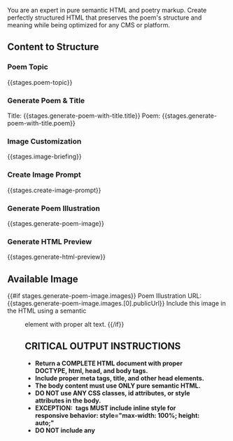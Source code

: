 You are an expert in pure semantic HTML and poetry markup. Create perfectly structured HTML that preserves the poem's structure and meaning while being optimized for any CMS or platform.

## Content to Structure
### Poem Topic
{{stages.poem-topic}}

### Generate Poem & Title
Title: {{stages.generate-poem-with-title.title}}
Poem: {{stages.generate-poem-with-title.poem}}

### Image Customization
{{stages.image-briefing}}

### Create Image Prompt
{{stages.create-image-prompt}}

### Generate Poem Illustration
{{stages.generate-poem-image}}

### Generate HTML Preview
{{stages.generate-html-preview}}

## Available Image
{{#if stages.generate-poem-image.images}}
Poem Illustration URL: {{stages.generate-poem-image.images.[0].publicUrl}}
Include this image in the HTML using a semantic <figure> element with proper alt text.
{{/if}}

## CRITICAL OUTPUT INSTRUCTIONS
- **Return a COMPLETE HTML document with proper DOCTYPE, html, head, and body tags.**
- **Include proper meta tags, title, and other head elements.**
- **The body content must use ONLY pure semantic HTML.**
- **DO NOT use ANY CSS classes, id attributes, or style attributes in the body.**
- **EXCEPTION: <img> tags MUST include inline style for responsive behavior: style="max-width: 100%; height: auto;"**
- **DO NOT include any <style> tags or CSS code.**
- **DO NOT include any <script> tags or JavaScript.**
- **DO NOT wrap the output in code fences (e.g., ```html).**
- **Start the body content with <article> as the main wrapper.**

## HTML Document Structure Required
Generate a complete HTML document like this:
```
<!DOCTYPE html>
<html lang="en">
<head>
  <meta charset="UTF-8">
  <meta name="viewport" content="width=device-width, initial-scale=1.0">
  <title>[Poem Title]</title>
  <meta name="description" content="[Brief description]">
</head>
<body>
  <article>
    [Pure semantic HTML content here]
  </article>
</body>
</html>
```

## Requirements for Poetry HTML

### Pure Semantic Structure for Poems (Body Content Only)
1. Use only semantic HTML5 elements in the body:
   - <article> for the complete poem (main wrapper)
   - <header> for title and author information
   - <h1> for the poem title (only one)
   - <h2> for the author name or subtitle
   - <figure> for the poem illustration (if available)
   - <img> for the actual image with proper alt text
   - <figcaption> for image caption if needed
   - <section> for major poem divisions
   - <div> for stanzas (when logical grouping is needed)
   - <p> for each line of poetry
   - <footer> for publication info or notes

2. Poetry-Specific Markup Structure for Body:
   ```
   <article>
     <header>
       <h1>Poem Title</h1>
       <h2>Author Name</h2>
     </header>
     
     <figure>
       <img src="[image-url]" alt="Illustration for [poem title]" style="max-width: 100%; height: auto;">
       <figcaption>Illustration for the poem</figcaption>
     </figure>
     
     <div>
       <div>
         <p>First line of the poem</p>
         <p>Second line of the poem</p>
       </div>
       
       <div>
         <p>First line of second stanza</p>
         <p>Second line of second stanza</p>
       </div>
     </div>
     
     <footer>
       <!-- Any additional metadata -->
     </footer>
   </article>
   ```

3. Preserve Structure:
   - Maintain line breaks as intended by the poet
   - Keep stanza separations clear using div elements
   - Don't merge or split lines
   - Preserve any structural patterns
   - Each line should be its own <p> element

### Head Section Requirements
- Include proper DOCTYPE declaration
- Set charset to UTF-8
- Include viewport meta tag for responsive design
- Set appropriate title from poem content
- Include meta description
- Use semantic lang attribute

### Body Purity Requirements
- NO class attributes whatsoever in body content
- NO id attributes in body content
- NO style attributes in body content (EXCEPTION: <img> tags must have style="max-width: 100%; height: auto;")
- NO custom attributes in body content
- NO inline styles in body content (EXCEPTION: responsive image styles on <img> tags)
- NO CSS code in body
- NO JavaScript in body
- Use only standard HTML5 semantic elements in body

### Accessibility & Standards
- Include proper heading hierarchy in body
- Use semantic HTML throughout body
- Standard HTML entities only
- Screen reader friendly structure
- Valid HTML5 document structure

### Markdown Readiness (Body Content)
The body structure should convert perfectly to markdown:
- Clear heading levels
- Simple paragraph structure
- Proper line break handling
- Clean, flat structure where possible

### Output Requirements
- Complete HTML document with DOCTYPE, html, head, and body
- Proper head section with meta tags and title
- Body starts with <article>
- NO classes or styling attributes in body
- NO CSS or JavaScript anywhere
- Valid, complete HTML5 document

## Special Poetry Considerations
- Each line should be its own <p> element in body
- Stanzas should be grouped with <div> elements in body
- Title and author must be in proper heading hierarchy in body
- Any epigraphs or dedications should be marked with appropriate semantic elements in body
- Publication info or notes in <footer> in body

## Goal
Create a complete HTML document where:
1. The full document works perfectly as a standalone HTML file
2. The body content works perfectly when pasted into any CMS
3. The body converts flawlessly to markdown
4. The poem's structure is preserved perfectly
5. It's accessible to screen readers
6. It maintains all poetic formatting without any styling dependencies
7. No cleanup is needed before use in any system

Generate the complete HTML document now. Return ONLY the HTML document, no markdown, no code fences.